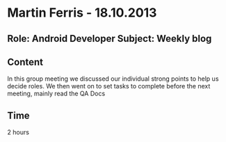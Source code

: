Martin Ferris - 18.10.2013
===============
Role: Android Developer
Subject: Weekly blog
---------------

Content
-------
In this group meeting we discussed our individual strong points to help us decide roles. We then went on to set tasks to complete before the next meeting, mainly read the QA Docs

Time
----
2 hours
